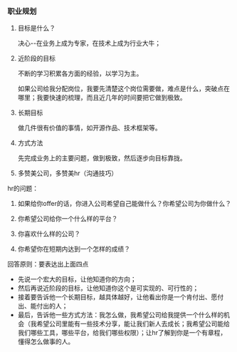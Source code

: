 ### 职业规划

1. 目标是什么？

    决心--在业务上成为专家，在技术上成为行业大牛；

2. 近阶段的目标

    不断的学习积累各方面的经验，以学习为主。

    如果公司给我分配岗位，我要先清楚这个岗位需要做，难点是什么，突破点在哪里；我要快速的梳理，而且近几年的时间要把它做到极致。

3. 长期目标

    做几件很有价值的事情，如开源作品、技术框架等。

4. 方式方法

    先完成业务上的主要问题，做到极致，然后逐步向目标靠拢。

5. 多赞美公司，多赞美hr（沟通技巧）

hr的问题：

1. 如果给你offer的话，你进入公司希望自己能做什么？你希望公司为你做什么？

2. 你希望公司给你一个什么样的平台？

3. 你喜欢什么样的公司？

4. 你希望你在短期内达到一个怎样的成绩？

回答原则：要表达出上面四点

- 先说一个宏大的目标，让他知道你的方向；
- 然后再说近阶段的目标，让他知道你这个是可实现的、可行性的；
- 接着要告诉他一个长期目标，越具体越好，让他看出你是一个肯付出、愿付出、能付出的人；
- 最后，告诉他一些方式方法：我怎么做，我希望公司给我提供一个什么样的机会（我希望公司里能有一些技术分享，能让我们新人去成长；我希望公司能给我们哪些工具，哪些平台，给我们哪些权限）；让hr了解到你是一个有章程，懂得怎么做事的人。